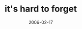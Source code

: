 ---
layout: base.njk
title : 'it&#39;s hard to forget' 
view_title : 'it&#39;s hard to forget' 
year : '2006' 
date : '2006-02-17' 
img_file : '/drawing/itshardtoforget.png' 
html_file : 'itshardtoforget' 
next_html : 'sometimesijustdontwanttogot.html' 
year_order : '74' 
permalink : "title/{{html_file}}.html"
---